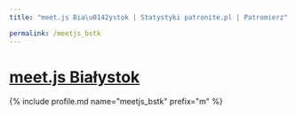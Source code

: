 ```yaml
---
title: "meet.js Bia\u0142ystok | Statystyki patronite.pl | Patromierz"

permalink: /meetjs_bstk
---
```


# [meet.js Białystok](https://patronite.pl/meetjs_bstk)

{% include profile.md name="meetjs_bstk" prefix="m" %}
